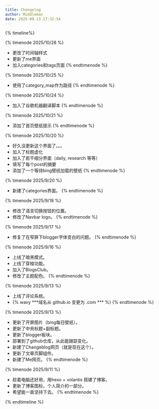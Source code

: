 ```yaml
---
title: Changelog
author: Middleman
date: 2025-09-13 17:32:54
---
```


{% timeline%}

{% timenode 2025/10/28 %}
  - 更改了时间轴样式
  - 更新了me界面
  - 加入categories和tags页面
{% endtimenode %}

{% timenode 2025/10/25 %}
  - 使用了category_map作为路径
{% endtimenode %}

{% timenode 2025/10/24 %}
  -  加入了谷歌机器翻译脚本
{% endtimenode %}

{% timenode 2025/10/21 %}
  - 添加了首页壁纸提示
{% endtimenode %}

{% timenode 2025/10/20 %}
  - 好久没更新这个界面了。。。
  - 加入了标题虚化
  - 加入了若干细分界面（daily, research 等等）
  - 填写了每个post的摘要
  - 添加了一个等待bing壁纸加载的壁纸
{% endtimenode %}

{% timenode 2025/9/20 %}
  - 新建了categories界面。
{% endtimenode %}

{% timenode 2025/9/18 %}
  - 修改了语言切换按钮的位置。
  - 修改了Navbar logo。
{% endtimenode %}

{% timenode 2025/9/17 %}
  - 修复了在窄屏下blogger字体变白的问题。
{% endtimenode %}

{% timenode 2025/9/16 %}
  - 上线了暗黑模式。
  - 上线了穿梭功能。
  - 加入了BlogsClub。
  - 修改了主题配色。
{% endtimenode %}

{% timenode 2025/9/13 %}
  - 上线了评论系统。
  - {% wavy ***域名从 github.io 变更为 .com *** %}
{% endtimenode %}

{% timenode 2025/9/13 %}
  - 更新了开屏图片（bing每日壁纸）。
  - 更新了中央标题+副标题。
  - 更新了blogger板块。
  - 部署到了github仓库，从此能跟踪变化。
  - 新建了Changeblog网页（就是现在这个）。
  - 更新了文章页脚组件。
  - 新建了Me网页。
{% endtimenode %}

{% timenode 2025/9/11 %}
  - 趁着电脑还好用，用hexo + volantis 搭建了博客。
  - 更新了博客图标，个人简介的一部分。
  - 希望能一直坚持下去。
{% endtimenode %}

{% endtimeline %}

